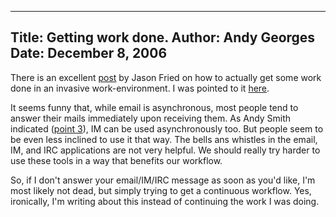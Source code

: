 -----
Title:  Getting work done.
Author: Andy Georges
Date: December 8, 2006
-----







There is an excellent
[post](http://www.thinkvitamin.com/features/webapps/how-to-shut-up-and-get-to-work)
by Jason Fried on how to actually get some work done in an invasive
work-environment. I was pointed to it
[here](http://headrush.typepad.com/creating_passionate_users/2006/12/httpwww37signal.html).


It seems funny that, while email is asynchronous, most people tend to
answer their mails immediately upon receiving them. As Andy Smith
indicated ([point
3](http://term.ie/blog/my-rules-for-instant-messaging/indicated)), IM
can be used asynchronously too. But people seem to be even less inclined
to use it that way. The bells ans whistles in the email, IM, and IRC
applications are not very helpful. We should really try harder to use
these tools in a way that benefits our workflow.


So, if I don't answer your email/IM/IRC message as soon as you'd like,
I'm most likely not dead, but simply trying to get a continuous
workflow. Yes, ironically, I'm writing about this instead of continuing
the work I was doing.




